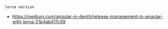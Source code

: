 ```sh
lerna version
```
- https://medium.com/angular-in-depth/release-management-in-angular-with-lerna-21b4ab417c59

